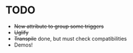 # TODO

* ~~New attribute to group some triggers~~
* ~~Uglify~~
* ~~Transpile~~ done, but must check compatibilities
* Demos!
